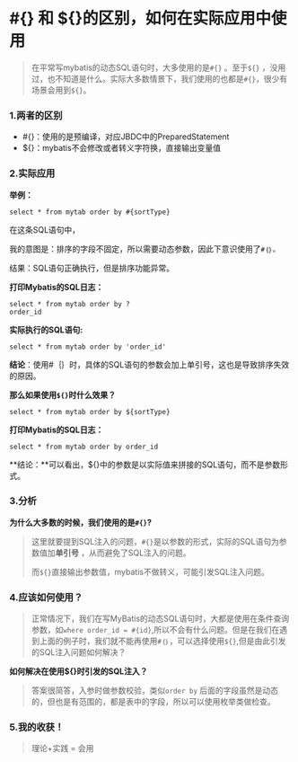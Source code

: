 # #{} 和 ${}的区别，如何在实际应用中使用

> 在平常写mybatis的动态SQL语句时，大多使用的是`#{}` 。至于`${}` ，没用过，也不知道是什么。实际大多数情景下，我们使用的也都是`#{}`，很少有场景会用到`${}`。

### 1.两者的区别

- #{}：使用的是预编译，对应JBDC中的PreparedStatement
- ${}：mybatis不会修改或者转义字符换，直接输出变量值

### 2.实际应用

**举例：**

```mysql
select * from mytab order by #{sortType}
```

在这条SQL语句中，

我的意图是：排序的字段不固定，所以需要动态参数，因此下意识使用了`#｛｝。`

结果：SQL语句正确执行，但是排序功能异常。

**打印Mybatis的SQL日志：**

```mysql
select * from mytab order by ?
order_id
```

**实际执行的SQL语句:**

```mysql
select * from mytab order by 'order_id'
```

**结论**：使用#｛｝时，具体的SQL语句的参数会加上单引号，这也是导致排序失效的原因。



**那么如果使用`${}`时什么效果？**

```mysql
select * from mytab order by ${sortType}
```

**打印Mybatis的SQL日志：**

```mysql
select * from mytab order by order_id

```

**结论：**可以看出，${}中的参数是以实际值来拼接的SQL语句，而不是参数形式。

### 3.分析

**为什么大多数的时候，我们使用的是`#{}`?**

> 这里就要提到SQL注入的问题，`#{}`是以参数的形式，实际的SQL语句为参数值加**单引号** ，从而避免了SQL注入的问题。
>
> 而`${}`直接输出参数值，mybatis不做转义，可能引发SQL注入问题。

### 4.应该如何使用？

> 正常情况下，我们在写MyBatis的动态SQL语句时，大都是使用在条件查询参数，如`where order_id = #{id}`,所以不会有什么问题。但是在我们在遇到上面的例子时，我们就不能再使用`#｛｝`，可以选择使用`${}`,但是由此引发的SQL注入问题如何解决？

**如何解决在使用${}时引发的SQL注入？**

> 答案很简答，入参时做参数校验，类似`order by` 后面的字段虽然是动态的，但也是有范围的，都是表中的字段，所以可以使用枚举类做检查。

### 5.我的收获！

> 理论+实践 = 会用